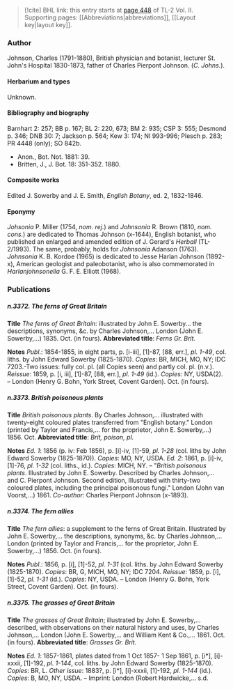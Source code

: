 > [!cite] BHL link: this entry starts at [page 448](https://www.biodiversitylibrary.org/item/103253#page/474/mode/1up) of TL-2 Vol. II.
> Supporting pages: [[Abbreviations|abbreviations]], [[Layout key|layout key]].

### Author

Johnson, Charles (1791-1880), British physician and botanist, lecturer St. John's Hospital 1830-1873, father of Charles Pierpont Johnson. (*C. Johns.*).

#### Herbarium and types

Unknown.

#### Bibliography and biography

Barnhart 2: 257; BB p. 167; BL 2: 220, 673; BM 2: 935; CSP 3: 555; Desmond p. 346; DNB 30: 7; Jackson p. 564; Kew 3: 174; NI 993-996; Plesch p. 283; PR 4448 (only); SO 842b.
- Anon., Bot. Not. 1881: 39.
- Britten, J., J. Bot. 18: 351-352. 1880.

#### Composite works

Edited J. Sowerby and J. E. Smith, *English Botany*, ed. 2, 1832-1846.

#### Eponymy

*Johsonia* P. Miller (1754, *nom. rej.*) and *Johnsonia* R. Brown (1810, *nom. cons.*) are dedicated to Thomas Johnson (x-1644), English botanist, who published an enlarged and amended edition of J. Gerard's *Herball* (TL-2/1993). The same, probably, holds for *Johnsonia* Adanson (1763). *Johnsonia* K. B. Kordoe (1965) is dedicated to Jesse Harlan Johnson (1892-x), American geologist and paleobotanist, who is also commemorated in *Harlanjohnsonella* G. F. E. Elliott (1968).

### Publications

##### n.3372. The ferns of Great Britain

**Title**
*The ferns of Great Britain*: illustrated by John E. Sowerby... the descriptions, synonyms, &c. by Charles Johnson,... London (John E. Sowerby,...) 1835. Oct. (in fours).
**Abbreviated title**: *Ferns Gr. Brit.*

**Notes**
*Publ*.: 1854-1855, in eight parts, p. \[i-iii\], \[1\]-87, \[88, err.\], *pl. 1-49*, col. liths. by John Edward Sowerby (1825-1870). *Copies*: BR, MICH, MO, NY; IDC 7203.-Two issues: fully col. pl. (all Copies seen) and partly col. pl. (n.v.).
*Reissue*: 1859, p. \[i, iii\], \[1\]-87, \[88, err.\], *pl. 1-49* (id.). *Copies*: NY, USDA(2). – London (Henry G. Bohn, York Street, Covent Garden). Oct. (in fours).

##### n.3373. British poisonous plants

**Title**
*British poisonous plants*. By Charles Johnson,... illustrated with twenty-eight coloured plates transferred from "English botany." London (printed by Taylor and Francis,... for the proprietor, John E. Sowerby,...) 1856. Oct.
**Abbreviated title**: *Brit, poison, pl.*

**Notes**
*Ed. 1*: 1856 (p. iv: Feb 1856), p. \[i\]-iv, \[1\]-59, *pl. 1-28* (col. liths by John Edward Sowerby (1825-1870)). *Copies*: MO, NY, USDA.
*Ed. 2*: 1861, p. \[i\]-iv, \[1\]-76, *pl. 1-32* (col. liths., id.).
*Copies*: MICH, NY. – "*British poisonous plants*. Illustrated by John E. Sowerby. Described by Charles Johnson,... and C. Pierpont Johnson. Second edition, Illustrated with thirty-two coloured plates, including the principal poisonous fungi." London (John van Voorst,...) 1861. *Co-author*: Charles Pierpont Johnson (x-1893).

##### n.3374. The fern allies

**Title**
*The fern allies*: a supplement to the ferns of Great Britain. Illustrated by John E. Sowerby,... the descriptions, synonyms, &c. by Charles Johnson,... London (printed by Taylor and Francis,... for the proprietor, John E. Sowerby,...) 1856. Oct. (in fours).

**Notes**
*Publ*.: 1856, p. \[i\], \[1\]-52, *pl. 1-31* (col. liths. by John Edward Sowerby (1825-1870). *Copies*: BR, G, MICH, MO, NY; IDC 7204.
*Reissue*: 1859, p. \[i\], \[1\]-52, *pl. 1-31* (id.). *Copies*: NY, USDA. – London (Henry G. Bohn, York Street, Covent Garden). Oct. (in fours).

##### n.3375. The grasses of Great Britain

**Title**
*The grasses of Great Britain*; illustrated by John E. Sowerby,... described, with observations on their natural history and uses, by Charles Johnson,... London (John E. Sowerby,... and William Kent & Co.,... 1861. Oct. (in fours).
**Abbreviated title**: *Grasses Gr. Brit.*

**Notes**
*Ed. 1*: 1857-1861, plates dated from 1 Oct 1857- 1 Sep 1861, p. \[i\*\], \[i\]-xxxii, \[1\]-192, *pl. 1-144*, col. liths. by John Edward Sowerby (1825-1870). *Copies*: BR, L.
*Other issue*: 1883?, p. \[i\*\], \[i\]-xxxii, \[1\]-192, *pl. 1-144* (id.). *Copies*: B, MO, NY, USDA. – Imprint: London (Robert Hardwicke,... s.d.

